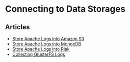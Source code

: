 # Connecting to Data Storages

## Articles

* [Store Apache Logs into Amazon S3](../articles/apache-to-s3.md)
* [Store Apache Logs into MongoDB](../articles/apache-to-mongodb.md)
* [Store Apache Logs into Riak](../articles/apache-to-riak.md)
* [Collecting GlusterFS Logs](../articles/collect-glusterfs-logs.md)

